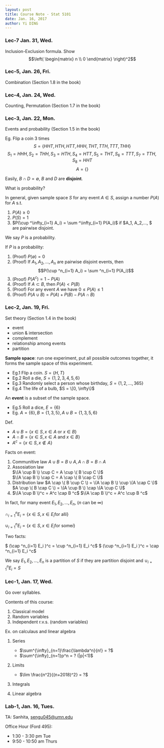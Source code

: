 ```yaml
--- 
layout: post
title: Course Note - Stat 5101
date: Jan. 16, 2017
author: Yi DING
---
```


[comment]: # (This is the course note for course Stat 5101)

### Lec-7 Jan. 31, Wed.
Inclusion-Exclusion formula.
Show
$$\left( \begin{matrix} n \\ 0 \end{matrix} \right)^2$$

### Lec-5, Jan. 26, Fri.
Combination (Section 1.8 in the book)

### Lec-4, Jan. 24, Wed.
Counting, Permutation (Section 1.7 in the book)

### Lec-3, Jan. 22, Mon.
Events and probability (Section 1.5 in the book)

Eg. Flip a coin 3 times
$$S = \{ HHT, HTH, HTT, HHH, THT, TTH, TTT, THH \}$$
$$S_1 = HHH, S_2 = THH, S_3 = HTH, S_4 = HTT, S_5 = THT, S_6 = TTT, S_7 = TTH, S_8 = HHT$$
$$A = \{ \}$$

Easily, $B\cap D = \emptyset$, $B$ and $D$ are **disjoint**.

What is probability?

In general, given sample space $S$ for any event $A\in S$, assign a number $P(A)$ for $A$ s.t.
1. $P(A) \ge 0$
2. $P(S) = 1$
3. $P(\cup ^\infty_{i=1} A_i) = \sum ^\infty_{i=1} P(A_i)$ if $A_1, A_2,..., $ are pairwise disjoint.

We say $P$ is a probability.

If $P$ is a probability:
1. (Proof) $P(\emptyset) = 0$ 
2. (Proof) If $A_1, A_2, ..., A_n$ are pairwise disjoint events, then
$$P(\cup ^n_{i=1} A_i) = \sum ^n_{i=1} P(A_i)$$
3. (Proof) $P(A^c) = 1-P(A)$
4. (Proof) If $A \subset B$, then $P(A) < P(B)$
5. (Proof) For any event $A$ we have $0 \le P(A) \le 1$
6. (Proof) $P(A\cup B) = P(A) + P(B) - P(A\cap B)$

### Lec-2, Jan. 19, Fri.
Set theory (Section 1.4 in the book)
* event
* union & intersection
* complement
* relationship among events
* partition

**Sample space**: run one experiment, put all possible outcomes together, it forms the sample space of this experiment.
* Eg.1 Flip a coin. $S = \{H, T\}$
* Eg.2 Roll a die, $S = \{1, 2, 3, 4, 5, 6\}$
* Eg.3 Randomly select a person whose birthday, $S = \{1, 2, ..., 365\}$
* Eg.4 The life of a bulb, $S = \[0, \infty\)$

An **event** is a subset of the sample space.
* Eg.5 Roll a dice, $E = \{6\}$
* Eg. $A = \{6\}, B = \{1, 3, 5\}, A\cup B = \{1, 3, 5, 6\}$

Def.
* $A \cup B = \{ x \in S, x \in A \text{ or } x \in B \}$
* $A \cap B = \{ x \in S, x \in A \text{ and } x \in B \}$
* $A^c = \{ x \in S, x \notin A \}$

Facts on event:
1. Communitive law
    $A \cup B = B \cup A, A \cap B = B \cap A$   
2. Assosiation law   
    $\(A \cup B \) \cup C = A \cup \( B \cup C \)$   
    $\(A \cap B \) \cap C = A \cap \( B \cap C \)$
3. Distribution law
    $A \cap \( B \cup C \) = \(A \cap B \) \cup \(A \cap C \)$
    $A \cup \( B \cap C \) = \(A \cup B \) \cap \(A \cup C \)$
4.  $\(A \cup B \)^c = A^c \cap B ^c$
    $\(A \cap B \)^c = A^c \cup B ^c$
    
In fact, for many event $E_1, E_2, ..., E_n$, ($n$ can be $\infty$)

$\cap ^n_{i=1} E_i = \{ x\in S, x\in E_i \text{for all} i\}$

$\cup ^n_{i=1} E_i = \{ x\in S, x\in E_i \text{for some} i\}$

Two facts:

$ \(\cap ^n_{i=1} E_i \)^c = \cup ^n_{i=1} E_i ^c$
$ \(\cup ^n_{i=1} E_i \)^c = \cap ^n_{i=1} E_i ^c$

We say $E_1, E_2, ..., E_n$ is a partition of $S$ if they are partition disjoint and $\cup ^n_{i=1} E_i = S$


### Lec-1, Jan. 17, Wed.
Go over syllables.

Contents of this course:
1. Classical model
2. Random variables
3. Independent r.v.s. (random variables)

Ex. on calculaus and linear algebra

1. Series
    * $\sum^{\infty}_{n=1}\frac{\lambda^n}{n!} = ?$
    * $\sum^{\infty}_{n=1}p^n = ? (|p|<1)$
    
2. Limits
    * $\lim \frac{n^2}{(n+2018)^2} = ?$
    
3. Integrals

4. Linear algebra


### Lab-1, Jan. 16, Tues.
TA: Sanhita, sengu045@umn.edu

Office Hour (Ford 495):
* 1:30 - 3:30 pm Tue
* 9:50 - 10:50 am Thurs

